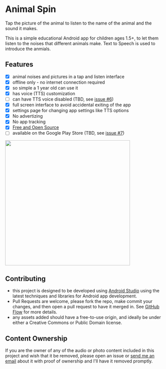 # Animal Spin

Tap the picture of the animal to listen to the name of the animal and the sound it makes.

This is a simple educational Android app for children ages 1.5+, to let them listen to the noises that different animals make. Text to Speech is used to introduce the anmials.

## Features

- [x] animal noises and pictures in a tap and listen interface
- [x] offline only - no internet connection required
- [x] so simple a 1 year old can use it
- [x] has voice (TTS) customization
- [ ] can have TTS voice disabled (TBD, see [issue #6](https://github.com/Kyle-Falconer/AnimalSpin/issues/6))
- [X] full screen interface to avoid accidental exiting of the app
- [X] settings page for changing app settings like TTS options
- [x] No advertizing
- [X] No app tracking
- [x] [Free and Open Source](https://www.gnu.org/philosophy/floss-and-foss.en.html)
- [ ] available on the Google Play Store (TBD, see [issue #7](https://github.com/Kyle-Falconer/AnimalSpin/issues/7))

<img src=".github/Screenshot_20221106_155222.png"  width="400"/>


## Contributing

* this project is designed to be developed using [Android Studio](https://developer.android.com/studio) using the latest techniques and libraries for Android app development.
* Pull Requests are welcome, please fork the repo, make commit your changes, and then open a pull request to have it merged in. See [GitHub Flow](https://docs.github.com/en/get-started/quickstart/github-flow) for more details.
* any assets added should have a free-to-use origin, and ideally be under either a Creative Commons or Public Domain license.


## Content Ownership
If you are the owner of any of the audio or photo content included in this project and wish that it be removed, please open an issue or <a href="mailto:kfalconer@gmail.com?subject=Content takedown request for Animal Spin App!">send me an email</a> about it with proof of ownership and I'll have it removed promptly.

